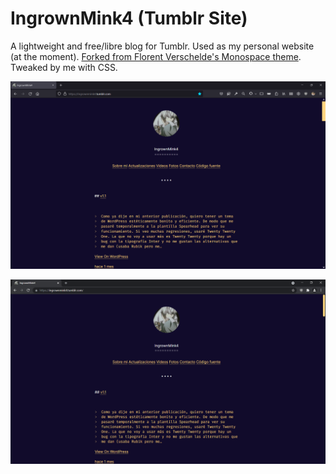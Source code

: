 # IngrownMink4 (Tumblr Site)
 A lightweight and free/libre blog for Tumblr. Used as my personal website (at the moment). [Forked from Florent Verschelde's Monospace theme](https://github.com/fvsch/monospace-theme). Tweaked by me with CSS. 
 
 
 ![ingrownmink4.tumblr.com](firefox_8msHnJ8hny.png)
 
 ![ingrownmink4.tumblr.com](chrome_YExhdFPs1A.png)


